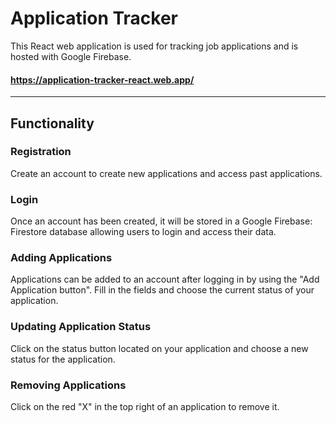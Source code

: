# Application Tracker

This React web application is used for tracking job applications and is hosted with Google Firebase.

#### https://application-tracker-react.web.app/

---
## Functionality
### Registration
Create an account to create new applications and access past applications.

### Login
Once an account has been created, it will be stored in a Google Firebase: Firestore database allowing users to login and access their data.

### Adding Applications
Applications can be added to an account after logging in by using the "Add Application button". Fill in the fields and choose the current status of your application.

### Updating Application Status
Click on the status button located on your application and choose a new status for the application.

### Removing Applications
Click on the red "X" in the top right of an application to remove it.